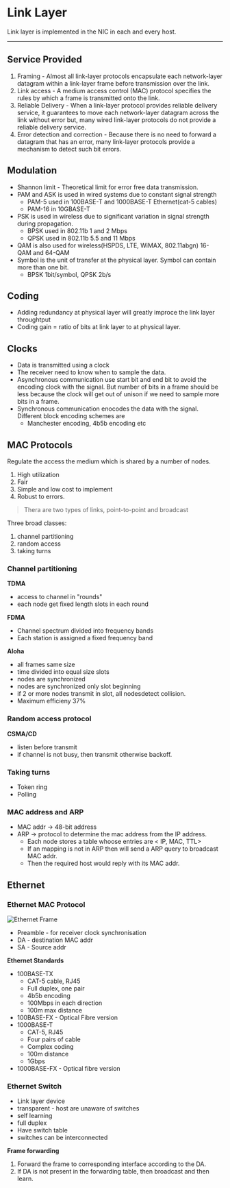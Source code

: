 # Link Layer

Link layer is implemented in the NIC in each and every host.

---

## Service Provided
1. Framing - Almost all link-layer protocols encapsulate each network-layer datagram within a link-layer
frame before transmission over the link.
2. Link access - A medium access control (MAC) protocol specifies the rules by which a frame is
transmitted onto the link.
3. Reliable Delivery - When a link-layer protocol provides reliable delivery service, it guarantees to
move each network-layer datagram across the link without error but,  many wired link-layer protocols do not provide a reliable delivery service.
4. Error detection and correction - Because there is no need to forward a
datagram that has an error, many link-layer protocols provide a mechanism to detect such bit errors.


## Modulation
* Shannon limit - Theoretical limit for error free data transmission.
* PAM and ASK is used in wired systems due to constant signal strength
    * PAM-5 used in 100BASE-T and 1000BASE-T Ethernet(cat-5 cables)
    * PAM-16 in 10GBASE-T 
* PSK is used in wireless due to significant variation in signal strength during propagation.
    * BPSK used in 802.11b 1 and 2 Mbps
    * QPSK used in 802.11b 5.5 and 11 Mbps
* QAM is also used for wireless(HSPDS, LTE, WiMAX, 802.11abgn) 16-QAM and 64-QAM
* Symbol is the unit of transfer at the physical layer. Symbol can contain more than one bit.
   * BPSK 1bit/symbol, QPSK 2b/s

## Coding
* Adding redundancy at physical layer will greatly improce the link layer throughtput
* Coding gain = ratio of bits at link layer to at physical layer.

## Clocks
* Data is transmitted using a clock
* The receiver need to know when to sample the data.
* Asynchronous communication use start bit and end bit to avoid the encoding clock with the signal. But number of bits in a frame should be less because the clock will get out of unison if we need to sample more bits in a frame.
* Synchronous communication enocodes the data with the signal. Different block encoding schemes are
    * Manchester encoding, 4b5b encoding etc

## MAC Protocols
Regulate the access the medium which is shared by a number of nodes.
1. High utilization
2. Fair
3. Simple and low cost to implement
4. Robust to errors.

> Thera are two types of links, point-to-point and broadcast

Three broad classes:
1. channel partitioning
2. random access
3. taking turns

### Channel partitioning
**TDMA**
* access to channel in "rounds" 
* each node get fixed length slots in each round

**FDMA**
* Channel spectrum divided into frequency bands
* Each station is assigned a fixed frequency band

**Aloha**
* all frames same size
* time divided into equal size slots
* nodes are synchronized
* nodes are synchronized only slot beginning
* if 2 or more nodes transmit in slot, all nodesdetect collision.
* Maximum efficieny 37%

### Random access protocol 
**CSMA/CD**
* listen before transmit
* if channel is not busy, then transmit otherwise backoff.

### Taking turns
* Token ring
* Polling

### MAC address and ARP
* MAC addr -> 48-bit address
* ARP -> protocol to determine the mac address from the IP address.
    * Each node stores a table whoose entries are < IP, MAC, TTL>
    * If an mapping is not in ARP then will send a ARP query to broadcast MAC addr.
    * Then the required host would reply with its MAC addr.

## Ethernet
### Ethernet MAC Protocol
![Ethernet Frame](https://www.gatevidyalay.com/wp-content/uploads/2018/10/Ethernet-Frame-Format-IEEE-802.3.png)
* Preamble - for receiver clock synchronisation
* DA - destination MAC addr
* SA - Source addr

**Ethernet Standards**
* 100BASE-TX
    * CAT-5 cable, RJ45
    * Full duplex, one pair
    * 4b5b encoding
    * 100Mbps in each direction
    * 100m max distance
* 100BASE-FX - Optical Fibre version
* 1000BASE-T
    * CAT-5, RJ45
    * Four pairs of cable
    * Complex coding
    * 100m distance
    * 1Gbps
* 1000BASE-FX - Optical fibre version
### Ethernet Switch
* Link layer device
* transparent - host are unaware of switches
* self learning
* full duplex
* Have switch table
* switches can be interconnected

**Frame forwarding**
1. Forward the frame to corresponding interface according to the DA.
2. If DA is not present in the forwarding table, then broadcast and then learn.



